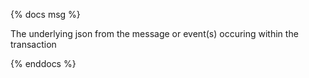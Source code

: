 
{% docs msg %}

The underlying json from the message or event(s) occuring within the transaction

{% enddocs %}
